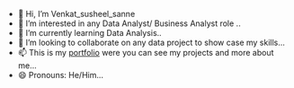 - 👋 Hi, I’m Venkat_susheel_sanne
- 👀 I’m interested in any Data Analyst/ Business Analyst role ..
- 🌱 I’m currently learning Data Analysis..
- 💞️ I’m looking to collaborate on any data project to show case my skills...
- 📫 This is my [portfolio](www.google.com) were you can see my projects and more about me...
- 😄 Pronouns: He/Him...

<!---
Venkatsusheel93/Venkatsusheel93 is a ✨ special ✨ repository because its `README.md` (this file) appears on your GitHub profile.
You can click the Preview link to take a look at your changes.
--->
